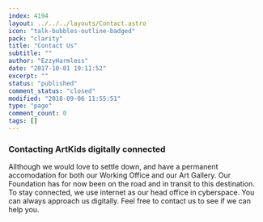 ```yaml
---
index: 4194
layout: ../../../layouts/Contact.astro
icon: "talk-bubbles-outline-badged"
pack: "clarity"
title: "Contact Us"
subtitle: ""
author: "EzzyHarmless"
date: "2017-10-01 19:11:52"
excerpt: ""
status: "published"
comment_status: "closed"
modified: "2018-09-06 11:55:51"
type: "page"
comment_count: 0
tags: []
---
```


### Contacting ArtKids digitally connected

Allthough we would love to settle down, and have a permanent accomodation for both our Working Office and our Art Gallery. Our Foundation has for now been on the road and in transit to this destination. To stay connected, we use internet as our head office in cyberspace. You can always approach us digitally. Feel free to contact us to see if we can help you.
